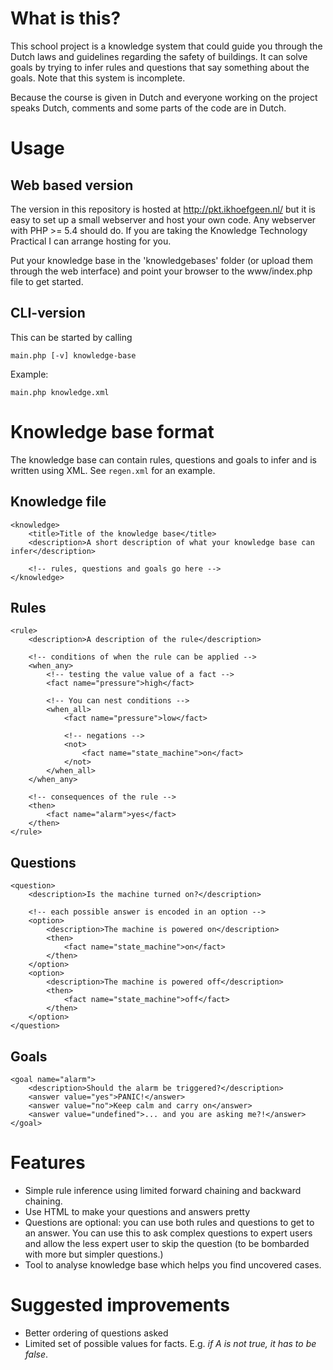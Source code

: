 # What is this?
This school project is a knowledge system that could guide you through the Dutch laws and guidelines regarding the safety of buildings. It can solve goals by trying to infer rules and questions that say something about the goals. Note that this system is incomplete.

Because the course is given in Dutch and everyone working on the project speaks Dutch, comments and some parts of the code are in Dutch.

# Usage
## Web based version
The version in this repository is hosted at http://pkt.ikhoefgeen.nl/ but it is easy to set up a small webserver and host your own code. Any webserver with PHP >= 5.4 should do. If you are taking the Knowledge Technology Practical I can arrange hosting for you.

Put your knowledge base in the 'knowledgebases' folder (or upload them through the web interface) and point your browser to the www/index.php file to get started.

## CLI-version
This can be started by calling

	main.php [-v] knowledge-base

Example:
	
	main.php knowledge.xml

# Knowledge base format
The knowledge base can contain rules, questions and goals to infer and is written using XML. See `regen.xml` for an example.

## Knowledge file
	<knowledge>
		<title>Title of the knowledge base</title>
		<description>A short description of what your knowledge base can infer</description>

		<!-- rules, questions and goals go here -->
	</knowledge>

## Rules
	<rule>
		<description>A description of the rule</description>

		<!-- conditions of when the rule can be applied -->
		<when_any>
			<!-- testing the value value of a fact -->
			<fact name="pressure">high</fact>
			
			<!-- You can nest conditions -->
			<when_all>
				<fact name="pressure">low</fact>

				<!-- negations -->
				<not>
					<fact name="state_machine">on</fact>
				</not>
			</when_all>
		</when_any>

		<!-- consequences of the rule -->
		<then>
			<fact name="alarm">yes</fact>
		</then>
	</rule>

## Questions
	<question>
		<description>Is the machine turned on?</description>

		<!-- each possible answer is encoded in an option -->
		<option>
			<description>The machine is powered on</description>
			<then>
				<fact name="state_machine">on</fact>
			</then>
		</option>
		<option>
			<description>The machine is powered off</description>
			<then>
				<fact name="state_machine">off</fact>
			</then>
		</option>
	</question>

## Goals
	<goal name="alarm">
		<description>Should the alarm be triggered?</description>
		<answer value="yes">PANIC!</answer>
		<answer value="no">Keep calm and carry on</answer>
		<answer value="undefined">... and you are asking me?!</answer>
	</goal>

# Features
- Simple rule inference using limited forward chaining and backward chaining.
- Use HTML to make your questions and answers pretty
- Questions are optional: you can use both rules and questions to get to an answer. You can use this to ask complex questions to expert users and allow the less expert user to skip the question (to be bombarded with more but simpler questions.)
- Tool to analyse knowledge base which helps you find uncovered cases.

# Suggested improvements
- Better ordering of questions asked
- Limited set of possible values for facts. E.g. *if A is not true, it has to be false*.

